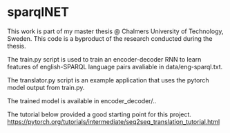 # sparqlNET
This work is part of my master thesis @ Chalmers University of Technology, Sweden.
This code is a byproduct of the research conducted during the thesis.

The train.py script is used to train an encoder-decoder RNN to learn features of 
english-SPARQL language pairs avaliable in data/eng-sparql.txt.

The translator.py script is an example application that uses the pytorch model output from train.py.

The trained model is available in encoder_decoder/..  

The tutorial below provided a good starting point for this project.
https://pytorch.org/tutorials/intermediate/seq2seq_translation_tutorial.html
